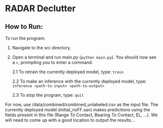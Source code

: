 # RADAR Declutter
## How to Run:
To run the program:
1. Navigate to the src directory.
2. Open a terminal and run main.py (```python main.py```). You should now see a ```>```, prompting you to enter a command.

   2.1 To retrain the currently deployed model, type: ```train```
   
   2.2 To make an inference with the currently deployed model, type: ```inference <path-to-input> <path-to-output>```
   
   2.3 To stop the program, type: ```quit```

For now, use /data/combined/combined_unlabeled.csv as the input file. The currently deployed model (initial_noFF.sav) makes predictions using the fields present in this file (Range To Contact, Bearing To Contact, EL, ...). We will need to come up with a good location to output the results...
